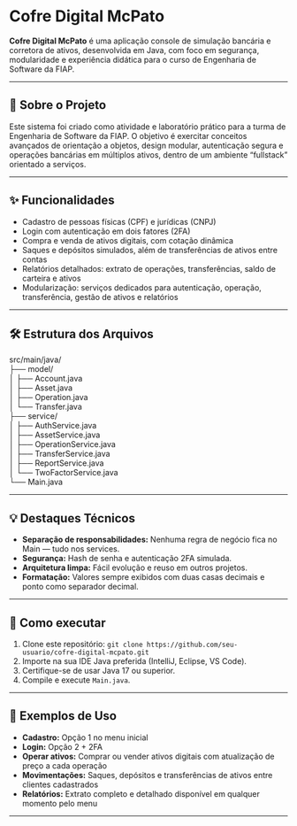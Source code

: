 # Cofre Digital McPato

**Cofre Digital McPato** é uma aplicação console de simulação bancária e corretora de ativos, desenvolvida em Java, com foco em segurança, modularidade e experiência didática para o curso de Engenharia de Software da FIAP.

---

## 🚀 Sobre o Projeto

Este sistema foi criado como atividade e laboratório prático para a turma de Engenharia de Software da FIAP. O objetivo é exercitar conceitos avançados de orientação a objetos, design modular, autenticação segura e operações bancárias em múltiplos ativos, dentro de um ambiente “fullstack” orientado a serviços.

---

## ✨ Funcionalidades

- Cadastro de pessoas físicas (CPF) e jurídicas (CNPJ)
- Login com autenticação em dois fatores (2FA)
- Compra e venda de ativos digitais, com cotação dinâmica
- Saques e depósitos simulados, além de transferências de ativos entre contas
- Relatórios detalhados: extrato de operações, transferências, saldo de carteira e ativos
- Modularização: serviços dedicados para autenticação, operação, transferência, gestão de ativos e relatórios

---

## 🛠 Estrutura dos Arquivos

src/main/java/<br>
├── model/<br>
│   ├── Account.java<br>
│   ├── Asset.java<br>
│   ├── Operation.java<br>
│   └── Transfer.java<br>
├── service/<br>
│   ├── AuthService.java<br>
│   ├── AssetService.java<br>
│   ├── OperationService.java<br>
│   ├── TransferService.java<br>
│   ├── ReportService.java<br>
│   └── TwoFactorService.java<br>
└── Main.java<br>


---

## 💡 Destaques Técnicos

- **Separação de responsabilidades:** Nenhuma regra de negócio fica no Main — tudo nos services.
- **Segurança:** Hash de senha e autenticação 2FA simulada.
- **Arquitetura limpa:** Fácil evolução e reuso em outros projetos.
- **Formatação:** Valores sempre exibidos com duas casas decimais e ponto como separador decimal.

---

## 🏁 Como executar

1. Clone este repositório: `git clone https://github.com/seu-usuario/cofre-digital-mcpato.git`
2. Importe na sua IDE Java preferida (IntelliJ, Eclipse, VS Code).
3. Certifique-se de usar Java 17 ou superior.
4. Compile e execute `Main.java`.

---

## 📙 Exemplos de Uso

- **Cadastro:** Opção 1 no menu inicial
- **Login:** Opção 2 + 2FA
- **Operar ativos:** Comprar ou vender ativos digitais com atualização de preço a cada operação
- **Movimentações:** Saques, depósitos e transferências de ativos entre clientes cadastrados
- **Relatórios:** Extrato completo e detalhado disponível em qualquer momento pelo menu

---

